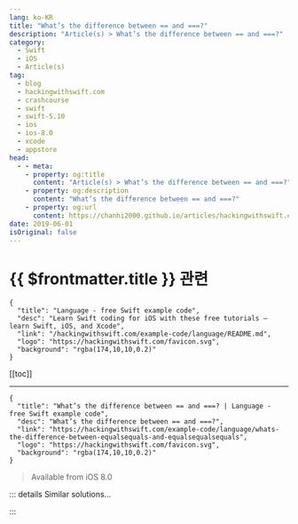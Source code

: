 ```yaml
---
lang: ko-KR
title: "What’s the difference between == and ===?"
description: "Article(s) > What’s the difference between == and ===?"
category:
  - Swift
  - iOS
  - Article(s)
tag: 
  - blog
  - hackingwithswift.com
  - crashcourse
  - swift
  - swift-5.10
  - ios
  - ios-8.0
  - xcode
  - appstore
head:
  - - meta:
    - property: og:title
      content: "Article(s) > What’s the difference between == and ===?"
    - property: og:description
      content: "What’s the difference between == and ===?"
    - property: og:url
      content: https://chanhi2000.github.io/articles/hackingwithswift.com/example-code/language/whats-the-difference-between-equalsequals-and-equalsequalsequals.html
date: 2019-06-01
isOriginal: false
---
```


# {{ $frontmatter.title }} 관련

```component VPCard
{
  "title": "Language - free Swift example code",
  "desc": "Learn Swift coding for iOS with these free tutorials – learn Swift, iOS, and Xcode",
  "link": "/hackingwithswift.com/example-code/language/README.md",
  "logo": "https://hackingwithswift.com/favicon.svg",
  "background": "rgba(174,10,10,0.2)"
}
```

[[toc]]

---

```component VPCard
{
  "title": "What’s the difference between == and ===? | Language - free Swift example code",
  "desc": "What’s the difference between == and ===?",
  "link": "https://hackingwithswift.com/example-code/language/whats-the-difference-between-equalsequals-and-equalsequalsequals",
  "logo": "https://hackingwithswift.com/favicon.svg",
  "background": "rgba(174,10,10,0.2)"
}
```

> Available from iOS 8.0

<!-- TODO: 작성 -->

<!-- 
Swift gives us two equality operators, `==` and `===`, that do slightly different things. You will almost certainly need to use both of them so it’s worth taking the time to learn them.

First, `==` is the equality operator, which tests that two things are equal for whatever definition of “equal” those things use. For example, `5 == 5` is true because there `==` means an integer comparison, and the same is true for other built-in value types such as strings, booleans, and doubles.

Things get more complicated when `==` is used with a struct you built, because by default they cannot be compared – you need to make them conform to the `Equatable` protocol.

In comparison, `===` is the *identity operator*, which checks whether two instances of a class point to the same memory. This is different from equality, because two objects that were created independently using the same values will be considered equal using `==` but not `===` because they are different objects.

The `===` operator is available only when using classes because structs are designed so they are always uniquely referenced.

-->

::: details Similar solutions…

<!--
/quick-start/swiftui/swiftui-tips-and-tricks">SwiftUI tips and tricks 
/quick-start/swiftui/all-swiftui-property-wrappers-explained-and-compared">All SwiftUI property wrappers explained and compared 
/example-code/uikit/how-to-create-live-playgrounds-in-xcode">How to create live playgrounds in Xcode 
/example-code/games/how-to-create-a-random-terrain-tile-map-using-sktilemapnode-and-gkperlinnoisesource">How to create a random terrain tile map using SKTileMapNode and GKPerlinNoiseSource 
/quick-start/swiftui/how-to-use-instruments-to-profile-your-swiftui-code-and-identify-slow-layouts">How to use Instruments to profile your SwiftUI code and identify slow layouts</a>
-->

:::

